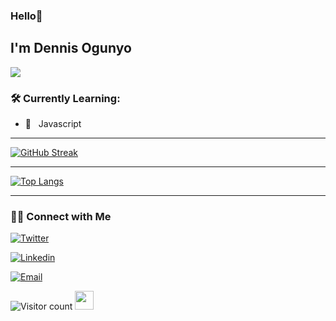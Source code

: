 ### Hello👋 <h2> I'm Dennis Ogunyo </h2>

<p>
  <a href="https://github.com/DenverCoder1/readme-typing-svg"><img src="https://readme-typing-svg.herokuapp.com?lines=Software+Developer;Always%20learning%20new%20things&center=true&width=500&height=50"></a>
</p>

<h3>🛠 Currently Learning:</h3>

- 🔧 &nbsp; Javascript

<hr>

[![GitHub Streak](http://github-readme-streak-stats.herokuapp.com?user=dogunyo&count_private=true&theme=github-dark-blue&date_format=M%20j%5B%2C%20Y%5D)](https://git.io/streak-stats)

<hr>

[![Top Langs](https://github-readme-stats.vercel.app/api/top-langs/?username=dogunyo&countprivate=true&layout=compact&langs_count=10&hide=html)](https://github.com/dogunyo/github-readme-stats)

<hr>

<!-- <a href="https://github.com/dogunyo/github-readme-stats"><img alt="Ogunyo Top Languages" src="https://github-readme-stats.vercel.app/api/top-langs/?username=dogunyo&hide=html&langs_count=10&count_private=true&theme=github_dark_blue" /></a>
 
<hr>
 -->


<h3> 🤝🏻 Connect with Me </h3>
<p align="center">

<a href="https://x.com/nikokadi_"><img alt="Twitter" src="https://img.shields.io/twitter/follow/nikokadi_?style=social"></a>

<a href="https://www.linkedin.com/in/dennis-ogunyo-13230631b/"><img alt="Linkedin" src="https://img.shields.io/badge/Linkedin-dennisogunyo-black?style=flat-square&logo=linkedin"></a>

<a href="mailto:denogunyo@gmail.com"><img alt="Email" src="https://img.shields.io/badge/Email-denogunyo@gmail.com-blue?style=flat-square&logo=gmail"></a>

![Visitor count](https://visitor-badge.laobi.icu/badge?page_id=dogunyo.dogunyo)   <img src="https://media.giphy.com/media/dxn6fRlTIShoeBr69N/giphy.gif" width="30">

</p>
